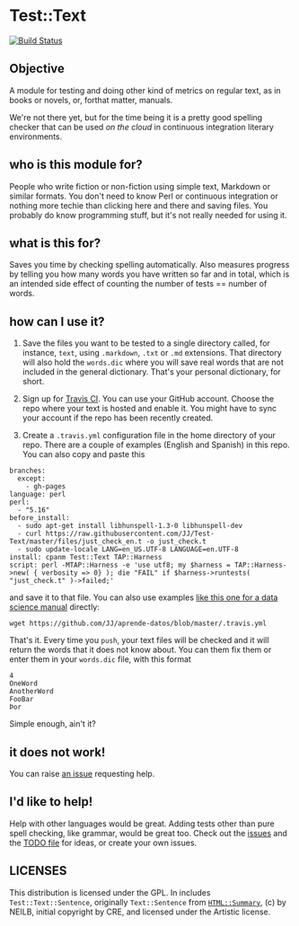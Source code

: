 Test::Text
=========

[![Build Status](https://travis-ci.org/JJ/Test-Text.svg?branch=master)](https://travis-ci.org/JJ/Test-Text)

Objective
---

A module for testing and doing other kind of metrics on regular text, as in books or
novels, or, forthat matter, manuals. 

We're not there yet, but for the time being it is a pretty
good spelling checker that can be used *on the cloud* in continuous
integration literary environments. 

who is this module for?
---

People who write fiction or non-fiction using simple text, Markdown or
similar formats. You don't need to know Perl or continuous integration
or nothing more techie than clicking here and there and saving
files. You probably do know programming stuff, but it's not really needed for using it. 

what is this for?
---

Saves you time by checking spelling automatically. Also measures
progress by telling you how many words you have written so far and in
total, which is an intended side effect of counting the number of
tests == number of words. 

how can I use it?
---

1. Save the files you want to be tested to a single directory called,
for instance, `text`, using
`.markdown`, `.txt` or `.md` extensions. That directory will also hold
the `words.dic` where you will save real words that are not included
in the general dictionary. That's your personal dictionary, for short.

2. Sign up for [Travis CI](http://travis-ci.org). You can use your
GitHub account. Choose the repo where your text is hosted and enable it. You
might have to sync your account if the repo has been recently created.

3. Create a `.travis.yml` configuration file in the home directory of
your repo. There are a couple of examples (English and Spanish) in
this repo. You can also copy and paste this

```
branches:
  except:
    - gh-pages
language: perl
perl:
  - "5.16"
before_install:
  - sudo apt-get install libhunspell-1.3-0 libhunspell-dev
  - curl https://raw.githubusercontent.com/JJ/Test-Text/master/files/just_check_en.t -o just_check.t
  - sudo update-locale LANG=en_US.UTF-8 LANGUAGE=en.UTF-8
install: cpanm Test::Text TAP::Harness
script: perl -MTAP::Harness -e 'use utf8; my $harness = TAP::Harness->new( { verbosity => 0} ); die "FAIL" if $harness->runtests( "just_check.t" )->failed;'
```

and save it to that file. You can also use examples
[like this one for a data science manual](https://github.com/JJ/aprende-datos/blob/master/.travis.yml)
directly:

```
wget https://github.com/JJ/aprende-datos/blob/master/.travis.yml
```

That's it. Every time you `push`, your text files will be checked and
it will return the words that it does not know about. You can them fix
them or enter them in your `words.dic` file, with this format

```
4
OneWord
AnotherWord
FooBar
Þor
```

Simple enough, ain't it?

it does not work!
---

You can raise [an issue](https://github.com/JJ/Test-Text/issues)
requesting help.

I'd like to help!
---

Help with other languages would be great. Adding tests other than pure
spell checking, like grammar, would be great too. Check out
the [issues](https://github.com/JJ/Test-Text/issues) and
the [TODO file](TODO.md) for ideas, or create your own issues. 

LICENSES
---

This distribution is licensed under the GPL. In includes
`Test::Text::Sentence`, originally `Text::Sentence`
from [`HTML::Summary`](https://metacpan.org/pod/HTML::Summary), (c) by
NEILB, initial copyright by CRE, and licensed under the Artistic license.
